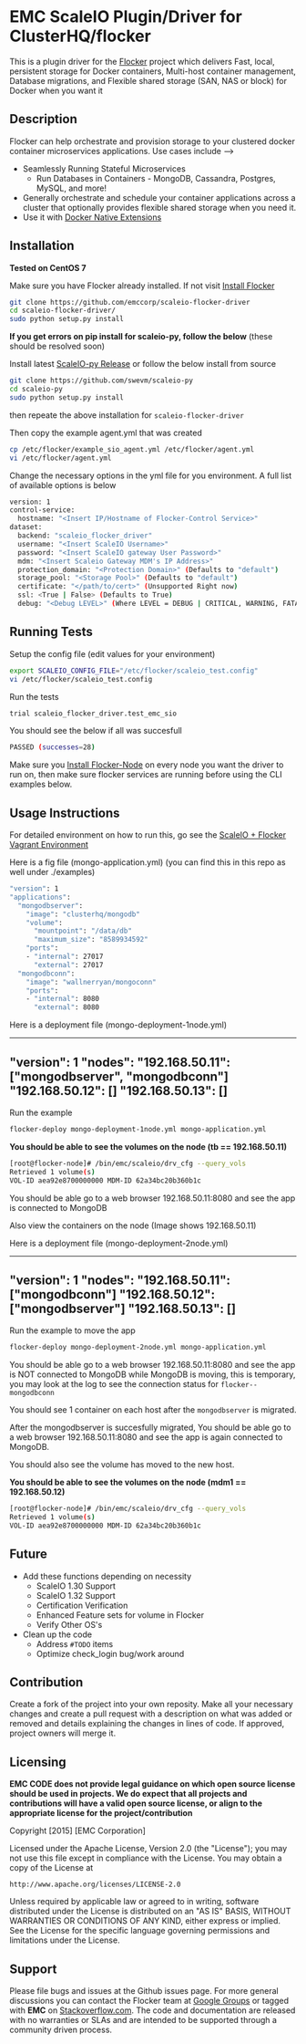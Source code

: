 EMC ScaleIO Plugin/Driver for ClusterHQ/flocker
======================

This is a plugin driver for the [Flocker](https://clusterhq.com/) project which delivers Fast, local, persistent storage for Docker containers, Multi-host container management, Database migrations, and Flexible shared storage (SAN, NAS or block) for Docker when you want it

## Description
Flocker can help orchestrate and provision storage to your clustered docker container microservices applications. Use cases include -->
- Seamlessly Running Stateful Microservices
  - Run Databases in Containers
        - MongoDB, Cassandra, Postgres, MySQL, and more! 
- Generally orchestrate and schedule your container applications across a cluster that optionally provides flexible shared storage when you need it.
- Use it with [Docker Native Extensions](https://github.com/ClusterHQ/flocker-docker-plugin)

## Installation

**Tested on CentOS 7**

Make sure you have Flocker already installed. If not visit  [Install Flocker](https://docs.clusterhq.com/en/0.4.0/gettingstarted/index.html)

```bash
git clone https://github.com/emccorp/scaleio-flocker-driver
cd scaleio-flocker-driver/
sudo python setup.py install
```

**If you get errors on pip install for scaleio-py, follow the below** (these should be resolved soon)

Install latest [ScaleIO-py Release](https://github.com/swevm/scaleio-py/releases) or follow the below install from source
```bash
git clone https://github.com/swevm/scaleio-py
cd scaleio-py
sudo python setup.py install
```
then repeate the above installation for ```scaleio-flocker-driver```

Then copy the example agent.yml that was created

```bash
cp /etc/flocker/example_sio_agent.yml /etc/flocker/agent.yml
vi /etc/flocker/agent.yml
```

Change the necessary options in the yml file for you environment. A full list of available options is below

```bash
version: 1
control-service:
  hostname: "<Insert IP/Hostname of Flocker-Control Service>"
dataset:
  backend: "scaleio_flocker_driver"
  username: "<Insert ScaleIO Username>"
  password: "<Insert ScaleIO gateway User Password>"
  mdm: "<Insert Scaleio Gateway MDM's IP Address>"
  protection_domain: "<Protection Domain>" (Defaults to "default") 
  storage_pool: "<Storage Pool>" (Defaults to "default")
  certificate: "</path/to/cert>" (Unsupported Right now)
  ssl: <True | False> (Defaults to True)
  debug: "<Debug LEVEL>" (Where LEVEL = DEBUG | CRITICAL, WARNING, FATAL, etc)
```

## Running Tests

Setup the config file (edit values for your environment)
```bash
export SCALEIO_CONFIG_FILE="/etc/flocker/scaleio_test.config"
vi /etc/flocker/scaleio_test.config
```

Run the tests
```bash
trial scaleio_flocker_driver.test_emc_sio
```

You should see the below if all was succesfull
```bash
PASSED (successes=28)
```

Make sure you [Install Flocker-Node](https://docs.clusterhq.com/en/0.4.0/gettingstarted/index.html#flocker-node) on every node you want the driver to run on, then make sure flocker services are running before using the CLI examples below.

## Usage Instructions

For detailed environment on how to run this, go see the [ScaleIO + Flocker Vagrant Environment](https://github.com/wallnerryan/scaleio-flocker)

Here is a fig file (mongo-application.yml) (you can find this in this repo as well under ./examples)

```bash
"version": 1
"applications":
  "mongodbserver":
    "image": "clusterhq/mongodb"
    "volume":
      "mountpoint": "/data/db"
      "maximum_size": "8589934592"
    "ports":
    - "internal": 27017
      "external": 27017
  "mongodbconn":
    "image": "wallnerryan/mongoconn"
    "ports":
    - "internal": 8080
      "external": 8080
```

Here is a deployment file (mongo-deployment-1node.yml)

---
"version": 1
"nodes":
 "192.168.50.11": ["mongodbserver", "mongodbconn"]
 "192.168.50.12": []
 "192.168.50.13": []
---

Run the example
```bash
flocker-deploy mongo-deployment-1node.yml mongo-application.yml 
```

**You should be able to see the volumes on the node (tb == 192.168.50.11)**
```bash
[root@flocker-node]# /bin/emc/scaleio/drv_cfg --query_vols
Retrieved 1 volume(s)
VOL-ID aea92e8700000000 MDM-ID 62a34bc20b360b1c
```

You should be able go to a web browser 192.168.50.11:8080 and see the app is connected to MongoDB 

Also view the containers on the node (Image shows 192.168.50.11)

Here is a deployment file (mongo-deployment-2node.yml)

---
"version": 1
"nodes":
 "192.168.50.11": ["mongodbconn"]
 "192.168.50.12": ["mongodbserver"]
 "192.168.50.13": []
---

Run the example to move the app
```bash
flocker-deploy mongo-deployment-2node.yml mongo-application.yml 
```

You should be able go to a web browser 192.168.50.11:8080 and see the app is NOT connected to MongoDB while MongoDB is moving, this is temporary, you may look at the log to see the connection status for ```flocker--mongodbconn```

You should see 1 container on each host after the ```mongodbserver``` is migrated.

After the mongodbserver is succesfully migrated, You should be able go to a web browser 192.168.50.11:8080 and see the app is again connected to MongoDB.

You should also see the volume has moved to the new host.

**You should be able to see the volumes on the node (mdm1 == 192.168.50.12)**
```bash
[root@flocker-node]# /bin/emc/scaleio/drv_cfg --query_vols
Retrieved 1 volume(s)
VOL-ID aea92e8700000000 MDM-ID 62a34bc20b360b1c
```

## Future

- Add these functions depending on necessity
  - ScaleIO 1.30 Support
  - ScaleIO 1.32 Support
  - Certification Verification
  - Enhanced Feature sets for volume in Flocker
  - Verify Other OS's
- Clean up the code
  - Address ```#TODO``` items
  - Optimize check_login bug/work around

## Contribution
Create a fork of the project into your own reposity. Make all your necessary changes and create a pull request with a description on what was added or removed and details explaining the changes in lines of code. If approved, project owners will merge it.

Licensing
---------
**EMC CODE does not provide legal guidance on which open source license should be used in projects. We do expect that all projects and contributions will have a valid open source license, or align to the appropriate license for the project/contribution**

Copyright [2015] [EMC Corporation]

Licensed under the Apache License, Version 2.0 (the "License");
you may not use this file except in compliance with the License.
You may obtain a copy of the License at

    http://www.apache.org/licenses/LICENSE-2.0

Unless required by applicable law or agreed to in writing, software
distributed under the License is distributed on an "AS IS" BASIS,
WITHOUT WARRANTIES OR CONDITIONS OF ANY KIND, either express or implied.
See the License for the specific language governing permissions and
limitations under the License.

Support
-------
Please file bugs and issues at the Github issues page. For more general discussions you can contact the Flocker team at <a href="https://groups.google.com/forum/#!forum/flocker-users">Google Groups</a> or tagged with **EMC** on <a href="https://stackoverflow.com">Stackoverflow.com</a>. The code and documentation are released with no warranties or SLAs and are intended to be supported through a community driven process.